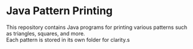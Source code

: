 # Java Pattern Printing

This repository contains Java programs for printing various patterns such as triangles, squares, and more.  
Each pattern is stored in its own folder for clarity.s



